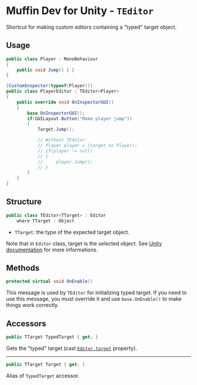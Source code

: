 # Muffin Dev for Unity - `TEditor`

Shortcut for making custom editors containing a "typed" target object.

## Usage

```cs
public class Player : MonoBehaviour
{
    public void Jump() { }
}
```

```cs
[CustomInspector(typeof(Player))]
public class PlayerEditor : TEditor<Player>
{
    public override void OnInspectorGUI()
    {
        base.OnInspectorGUI();
        if(GUILayout.Button("Make player jump"))
        {
            Target.Jump();

            // Without TEditor:
            // Player player = (target as Player);
            // if(player != null)
            // {
            //     player.Jump();
            // }
        }
    }
}
```

## Structure

```cs
public class TEditor<TTarget> : Editor
    where TTarget : Object
```

* `TTarget`: the type of the expected target object.

Note that in `Editor` class, target is the selected object. See [Unity documentation](https://docs.unity3d.com/ScriptReference/Editor.html) for more informations.

## Methods

```cs
protected virtual void OnEnable()
```

This message is used by `TEditor` for initializing typed target. If you need to use this message, you must override it and use `base.OnEnable()` to make things work correctly.

## Accessors

```cs
public TTarget TypedTarget { get; }
```

Gets the "typed" target (cast [`Editor.target`](https://docs.unity3d.com/ScriptReference/Editor-target.html) property).

---

```cs
public TTarget Target { get; }
```

Alias of `TypedTarget` accessor.